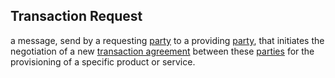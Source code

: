 ## Transaction Request

a message, send by a requesting <a href="https://essif-lab.github.io/framework/docs/terms/party" hovertext="Party: an Entity that sets its Objectives, maintains its Knowledge, and uses that Knowledge to pursue its Objectives in an autonomous (sovereign) manner. Humans and Organizations are the typical examples.">party</a> to a providing <a href="https://essif-lab.github.io/framework/docs/terms/party" hovertext="Party: an Entity that sets its Objectives, maintains its Knowledge, and uses that Knowledge to pursue its Objectives in an autonomous (sovereign) manner. Humans and Organizations are the typical examples.">party</a>, that initiates the negotiation of a new <a href="https://essif-lab.github.io/framework/docs/terms/transaction-agreement" hovertext="Transaction Agreement (for a specific Business Transaction): the set of rules that specify the rights (Expectations) and duties (Obligations) of Participants towards one another in the context of a specific Business Transaction.">transaction agreement</a> between these <a href="https://essif-lab.github.io/framework/docs/terms/party" hovertext="Party: an Entity that sets its Objectives, maintains its Knowledge, and uses that Knowledge to pursue its Objectives in an autonomous (sovereign) manner. Humans and Organizations are the typical examples.">parties</a> for the provisioning of a specific product or service.

